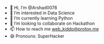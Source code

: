 - 👋 Hi, I’m @Arshad0078
- 👀 I’m interested in Data Science
- 🌱 I’m currently learning Python
- 💞️ I’m looking to collaborate on Hackathon
- 📫 How to reach me web_kiddo@proton.me
- 😄 Pronouns: SuperHacker

<!---
Arshad0078/Arshad0078 is a ✨ special ✨ repository because its `README.md` (this file) appears on your GitHub profile.
You can click the Preview link to take a look at your changes.
--->
